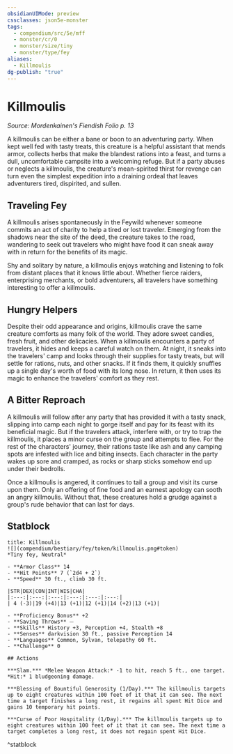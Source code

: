```yaml
---
obsidianUIMode: preview
cssclasses: json5e-monster
tags:
  - compendium/src/5e/mff
  - monster/cr/0
  - monster/size/tiny
  - monster/type/fey
aliases:
  - Killmoulis
dg-publish: "true"
---
```

# Killmoulis
*Source: Mordenkainen's Fiendish Folio p. 13*  

A killmoulis can be either a bane or boon to an adventuring party. When kept well fed with tasty treats, this creature is a helpful assistant that mends armor, collects herbs that make the blandest rations into a feast, and turns a dull, uncomfortable campsite into a welcoming refuge. But if a party abuses or neglects a killmoulis, the creature's mean-spirited thirst for revenge can turn even the simplest expedition into a draining ordeal that leaves adventurers tired, dispirited, and sullen.

## Traveling Fey

A killmoulis arises spontaneously in the Feywild whenever someone commits an act of charity to help a tired or lost traveler. Emerging from the shadows near the site of the deed, the creature takes to the road, wandering to seek out travelers who might have food it can sneak away with in return for the benefits of its magic.

Shy and solitary by nature, a killmoulis enjoys watching and listening to folk from distant places that it knows little about. Whether fierce raiders, enterprising merchants, or bold adventurers, all travelers have something interesting to offer a killmoulis.

## Hungry Helpers

Despite their odd appearance and origins, killmoulis crave the same creature comforts as many folk of the world. They adore sweet candies, fresh fruit, and other delicacies. When a killmoulis encounters a party of travelers, it hides and keeps a careful watch on them. At night, it sneaks into the travelers' camp and looks through their supplies for tasty treats, but will settle for rations, nuts, and other snacks. If it finds them, it quickly snuffles up a single day's worth of food with its long nose. In return, it then uses its magic to enhance the travelers' comfort as they rest.

## A Bitter Reproach

A killmoulis will follow after any party that has provided it with a tasty snack, slipping into camp each night to gorge itself and pay for its feast with its beneficial magic. But if the travelers attack, interfere with, or try to trap the killmoulis, it places a minor curse on the group and attempts to flee. For the rest of the characters' journey, their rations taste like ash and any camping spots are infested with lice and biting insects. Each character in the party wakes up sore and cramped, as rocks or sharp sticks somehow end up under their bedrolls.

Once a killmoulis is angered, it continues to tail a group and visit its curse upon them. Only an offering of fine food and an earnest apology can sooth an angry killmoulis. Without that, these creatures hold a grudge against a group's rude behavior that can last for days.

## Statblock

```ad-statblock
title: Killmoulis
![](compendium/bestiary/fey/token/killmoulis.png#token)
*Tiny fey, Neutral*

- **Armor Class** 14 
- **Hit Points** 7 (`2d4 + 2`)
- **Speed** 30 ft., climb 30 ft.

|STR|DEX|CON|INT|WIS|CHA|
|:---:|:---:|:---:|:---:|:---:|:---:|
| 4 (-3)|19 (+4)|13 (+1)|12 (+1)|14 (+2)|13 (+1)|

- **Proficiency Bonus** +2
- **Saving Throws** ⏤
- **Skills** History +3, Perception +4, Stealth +8
- **Senses** darkvision 30 ft., passive Perception 14
- **Languages** Common, Sylvan, telepathy 60 ft.
- **Challenge** 0

## Actions

***Slam.*** *Melee Weapon Attack:* -1 to hit, reach 5 ft., one target. *Hit:* 1 bludgeoning damage.

***Blessing of Bountiful Generosity (1/Day).*** The killmoulis targets up to eight creatures within 100 feet of it that it can see. The next time a target finishes a long rest, it regains all spent Hit Dice and gains 10 temporary hit points.

***Curse of Poor Hospitality (1/Day).*** The killmoulis targets up to eight creatures within 100 feet of it that it can see. The next time a target completes a long rest, it does not regain spent Hit Dice.
```
^statblock